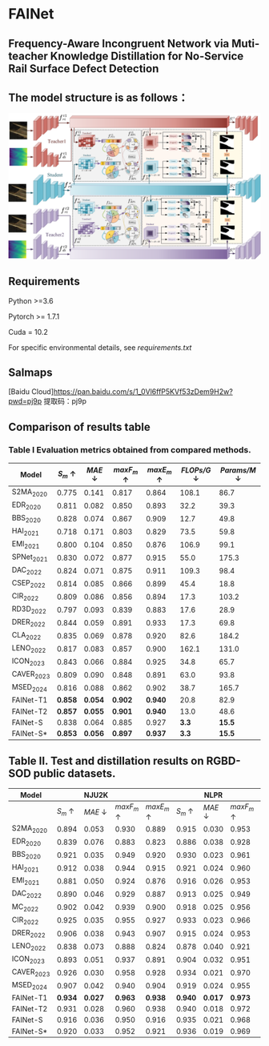 # FAINet
## Frequency-Aware Incongruent Network via Muti-teacher Knowledge Distillation for No-Service Rail Surface Defect Detection

## The model structure is as follows：
![Model3](https://github.com/Yuride0404127/FAINet/blob/main/Picture/FAINet.png)

## Requirements
Python >=3.6

Pytorch >= 1.7.1

Cuda = 10.2

For specific environmental details, see *requirements.txt*

## Salmaps
[Baidu Cloud]https://pan.baidu.com/s/1_0Vl6ffP5KVf53zDem9H2w?pwd=pj9p 提取码：pj9p 



## Comparison of results table
### Table I Evaluation metrics obtained from compared methods.
| Model                  | *S<sub>m</sub>* ↑ | *MAE*  ↓  | *maxF<sub>m</sub>* ↑ | *maxE<sub>m</sub>* ↑ | *FLOPs/G* ↓ | *Params/M*  ↓ |
| ---------------------- | ----------------- | --------- | -------------------- | -------------------- | ----------- | ------------- |
| S2MA<sub>2020</sub>    | 0.775             | 0.141     | 0.817                | 0.864                | 108.1       | 86.7          |
| EDR<sub>2020</sub>     | 0.811             | 0.082     | 0.850                | 0.893                | 32.2        | 39.3          |
| BBS<sub>2020  </sub>   | 0.828             | 0.074     | 0.867                | 0.909                | 12.7        | 49.8          |
| HAI<sub>2021 </sub>    | 0.718             | 0.171     | 0.803                | 0.829                | 73.5        | 59.8          |
| EMI<sub>2021  </sub>   | 0.800             | 0.104     | 0.850                | 0.876                | 106.9       | 99.1          |
| SPNet<sub>2021  </sub> | 0.830             | 0.072     | 0.877                | 0.915                | 55.0        | 175.3         |
| DAC<sub>2022  </sub>   | 0.824             | 0.071     | 0.875                | 0.911                | 109.3       | 98.4          |
| CSEP<sub>2022  </sub>  | 0.814             | 0.085     | 0.866                | 0.899                | 45.4        | 18.8          |
| CIR<sub>2022  </sub>   | 0.809             | 0.086     | 0.856                | 0.894                | 17.3        | 103.2         |
| RD3D<sub>2022  </sub>  | 0.797             | 0.093     | 0.839                | 0.883                | 17.6        | 28.9          |
| DRER<sub>2022  </sub>  | 0.844             | 0.059     | 0.891                | 0.933                | 17.3        | 69.8          |
| CLA<sub>2022  </sub>   | 0.835             | 0.069     | 0.878                | 0.920                | 82.6        | 184.2         |
| LENO<sub>2022  </sub>  | 0.817             | 0.083     | 0.857                | 0.900                | 162.1       | 131.0         |
| ICON<sub>2023  </sub>  | 0.843             | 0.066     | 0.884                | 0.925                | 34.8        | 65.7          |
| CAVER<sub>2023  </sub> | 0.809             | 0.090     | 0.848                | 0.891                | 63.0        | 93.8          |
| MSED<sub>2024   </sub> | 0.816             | 0.088     | 0.862                | 0.902                | 38.7        | 165.7         |
| FAINet-T1              | **0.858**         | **0.054** | **0.902**            | **0.940**            | 20.8        | 82.9          |
| FAINet-T2              | **0.857**         | **0.055** | **0.901**            | **0.940**            | 13.0        | 48.6          |
| FAINet-S               | 0.838             | 0.064     | 0.885                | 0.927                | **3.3**     | **15.5**      |
| FAINet-S*              | **0.853**         | **0.056** | **0.897**            | **0.937**            | **3.3**     | **15.5**      |

##  Table II. Test and distillation results on RGBD-SOD public datasets.

| Model                  |                   | NJU2K     |                      |                      |                   | NLPR      |                      |                      |                   | STERE     |                      |                      |
| ---------------------- | ----------------- | --------- | -------------------- | -------------------- | ----------------- | --------- | -------------------- | -------------------- | ----------------- | --------- | -------------------- | -------------------- |
|                        | *S<sub>m</sub>* ↑ | *MAE*  ↓  | *maxF<sub>m</sub>* ↑ | *maxE<sub>m</sub>* ↑ | *S<sub>m</sub>* ↑ | *MAE*  ↓  | *maxF<sub>m</sub>* ↑ | *maxE<sub>m</sub>* ↑ | *S<sub>m</sub>* ↑ | *MAE*  ↓  | *maxF<sub>m</sub>* ↑ | *maxE<sub>m</sub>* ↑ |
| S2MA<sub>2020   </sub> | 0.894             | 0.053     | 0.930                | 0.889                | 0.915             | 0.030     | 0.953                | 0.902                | 0.890             | 0.051     | 0.932                | 0.882                |
| EDR<sub>2020  </sub>   | 0.839             | 0.076     | 0.883                | 0.823                | 0.886             | 0.038     | 0.928                | 0.860                | 0.851             | 0.065     | 0.899                | 0.831                |
| BBS<sub>2020  </sub>   | 0.921             | 0.035     | 0.949                | 0.920                | 0.930             | 0.023     | 0.961                | 0.918                | 0.908             | 0.041     | 0.942                | 0.903                |
| HAI<sub>2021  </sub>   | 0.912             | 0.038     | 0.944                | 0.915                | 0.921             | 0.024     | 0.960                | 0.915                | 0.907             | 0.040     | 0.944                | 0.906                |
| EMI<sub>2021  </sub>   | 0.881             | 0.050     | 0.924                | 0.876                | 0.916             | 0.026     | 0.953                | 0.902                | 0.897             | 0.042     | 0.938                | 0.894                |
| DAC<sub>2022  </sub>   | 0.890             | 0.046     | 0.929                | 0.887                | 0.913             | 0.025     | 0.949                | 0.897                | 0.899             | 0.043     | 0.936                | 0.892                |
| MC<sub>2022  </sub>    | 0.902             | 0.042     | 0.939                | 0.900                | 0.918             | 0.025     | 0.956                | 0.907                | 0.903             | 0.042     | 0.945                | 0.898                |
| CIR<sub>2022  </sub>   | 0.925             | 0.035     | 0.955                | 0.927                | 0.933             | 0.023     | 0.966                | 0.924                | 0.917             | 0.039     | 0.950                | 0.916                |
| DRER<sub>2022  </sub>  | 0.906             | 0.038     | 0.943                | 0.907                | 0.915             | 0.024     | 0.953                | 0.901                | 0.895             | 0.042     | 0.943                | 0.891                |
| LENO<sub>2022  </sub>  | 0.838             | 0.073     | 0.888                | 0.824                | 0.878             | 0.040     | 0.921                | 0.845                | 0.856             | 0.062     | 0.906                | 0.840                |
| ICON<sub>2023  </sub>  | 0.893             | 0.051     | 0.937                | 0.891                | 0.904             | 0.032     | 0.951                | 0.885                | 0.899             | 0.047     | 0.945                | 0.890                |
| CAVER<sub>2023</sub>   | 0.926             | 0.030     | 0.958                | 0.928                | 0.934             | 0.021     | 0.970                | 0.928                | 0.918             | 0.033     | 0.955                | 0.916                |
| MSED<sub>2024</sub>    | 0.907            | 0.042     | 0.940                | 0.904                | 0.919             | 0.024     | 0.955                | 0.904                | 0.880             | 0.052     | 0.929                | 0.871                |
| FAINet-T1               | **0.934**         | **0.027** | **0.963**            | **0.938**            | **0.940**         | **0.017** | **0.973**            | **0.934**            | **0.925**         | **0.030** | **0.957**            | **0.921**            |
| FAINet-T2               | 0.931             | 0.028     | 0.960                | 0.938                | 0.940             | 0.018     | 0.972                | 0.933                | 0.923             | 0.031     | 0.957                | 0.921                |
| FAINet-S               | 0.916             | 0.036     | 0.950                | 0.916                | 0.935            | 0.021     | 0.968                | 0.924                | 0.921             | 0.034     | 0.953                | 0.914                |
| FAINet-S*              | 0.920             | 0.033     | 0.952                | 0.921                | 0.936             | 0.019     | 0.969                | 0.929                | 0.922             | 0.032     | 0.954                | 0.916                |
